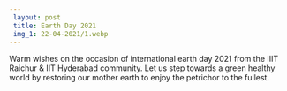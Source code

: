 ```yaml
---
 layout: post	
 title: Earth Day 2021
 img_1: 22-04-2021/1.webp
---
```


Warm wishes on the occasion of international earth day 2021 from the IIIT Raichur & IIT Hyderabad community. Let us step towards a green healthy world by restoring our mother earth to enjoy the petrichor to the fullest.
